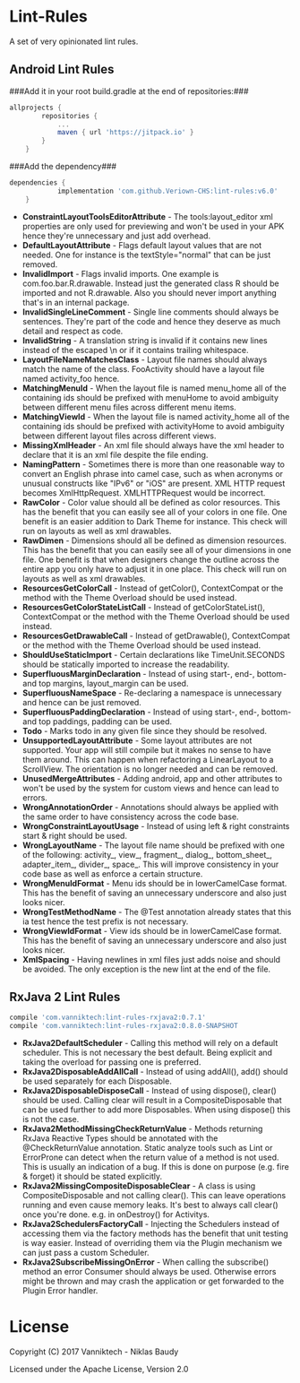 Lint-Rules
==========

A set of very opinionated lint rules.

## Android Lint Rules
###Add it in your root build.gradle at the end of repositories:###
```groovy
allprojects {
		repositories {
			...
			maven { url 'https://jitpack.io' }
		}
	}
```
###Add the dependency###
```groovy
dependencies {
	        implementation 'com.github.Veriown-CHS:lint-rules:v6.0'
	}
```

- **ConstraintLayoutToolsEditorAttribute** - The tools:layout_editor xml properties are only used for previewing and won't be used in your APK hence they're unnecessary and just add overhead.
- **DefaultLayoutAttribute** - Flags default layout values that are not needed. One for instance is the textStyle="normal" that can be just removed.
- **InvalidImport** - Flags invalid imports. One example is com.foo.bar.R.drawable. Instead just the generated class R should be imported and not R.drawable. Also you should never import anything that's in an internal package.
- **InvalidSingleLineComment** - Single line comments should always be sentences. They're part of the code and hence they deserve as much detail and respect as code.
- **InvalidString** - A translation string is invalid if it contains new lines instead of the escaped \n or if it contains trailing whitespace.
- **LayoutFileNameMatchesClass** - Layout file names should always match the name of the class. FooActivity should have a layout file named activity_foo hence.
- **MatchingMenuId** - When the layout file is named menu_home all of the containing ids should be prefixed with menuHome to avoid ambiguity between different menu files across different menu items.
- **MatchingViewId** - When the layout file is named activity_home all of the containing ids should be prefixed with activityHome to avoid ambiguity between different layout files across different views.
- **MissingXmlHeader** - An xml file should always have the xml header to declare that it is an xml file despite the file ending.
- **NamingPattern** - Sometimes there is more than one reasonable way to convert an English phrase into camel case, such as when acronyms or unusual constructs like "IPv6" or "iOS" are present. XML HTTP request becomes XmlHttpRequest. XMLHTTPRequest would be incorrect.
- **RawColor** - Color value should all be defined as color resources. This has the benefit that you can easily see all of your colors in one file. One benefit is an easier addition to Dark Theme for instance. This check will run on layouts as well as xml drawables.
- **RawDimen** - Dimensions should all be defined as dimension resources. This has the benefit that you can easily see all of your dimensions in one file. One benefit is that when designers change the outline across the entire app you only have to adjust it in one place. This check will run on layouts as well as xml drawables.
- **ResourcesGetColorCall** - Instead of getColor(), ContextCompat or the method with the Theme Overload should be used instead.
- **ResourcesGetColorStateListCall** - Instead of getColorStateList(), ContextCompat or the method with the Theme Overload should be used instead.
- **ResourcesGetDrawableCall** - Instead of getDrawable(), ContextCompat or the method with the Theme Overload should be used instead.
- **ShouldUseStaticImport** - Certain declarations like TimeUnit.SECONDS should be statically imported to increase the readability.
- **SuperfluousMarginDeclaration** - Instead of using start-, end-, bottom- and top margins, layout_margin can be used.
- **SuperfluousNameSpace** - Re-declaring a namespace is unnecessary and hence can be just removed.
- **SuperfluousPaddingDeclaration** - Instead of using start-, end-, bottom- and top paddings, padding can be used.
- **Todo** - Marks todo in any given file since they should be resolved.
- **UnsupportedLayoutAttribute** - Some layout attributes are not supported. Your app will still compile but it makes no sense to have them around. This can happen when refactoring a LinearLayout to a ScrollView. The orientation is no longer needed and can be removed.
- **UnusedMergeAttributes** - Adding android, app and other attributes to <merge> won't be used by the system for custom views and hence can lead to errors.
- **WrongAnnotationOrder** - Annotations should always be applied with the same order to have consistency across the code base.
- **WrongConstraintLayoutUsage** - Instead of using left & right constraints start & right should be used.
- **WrongLayoutName** - The layout file name should be prefixed with one of the following: activity_, view_, fragment_, dialog_, bottom_sheet_, adapter_item_, divider_, space_. This will improve consistency in your code base as well as enforce a certain structure.
- **WrongMenuIdFormat** - Menu ids should be in lowerCamelCase format. This has the benefit of saving an unnecessary underscore and also just looks nicer.
- **WrongTestMethodName** - The @Test annotation already states that this ia test hence the test prefix is not necessary.
- **WrongViewIdFormat** - View ids should be in lowerCamelCase format. This has the benefit of saving an unnecessary underscore and also just looks nicer.
- **XmlSpacing** - Having newlines in xml files just adds noise and should be avoided. The only exception is the new lint at the end of the file.

## RxJava 2 Lint Rules

```groovy
compile 'com.vanniktech:lint-rules-rxjava2:0.7.1'
compile 'com.vanniktech:lint-rules-rxjava2:0.8.0-SNAPSHOT
```

- **RxJava2DefaultScheduler** - Calling this method will rely on a default scheduler. This is not necessary the best default. Being explicit and taking the overload for passing one is preferred.
- **RxJava2DisposableAddAllCall** - Instead of using addAll(), add() should be used separately for each Disposable.
- **RxJava2DisposableDisposeCall** - Instead of using dispose(), clear() should be used. Calling clear will result in a CompositeDisposable that can be used further to add more Disposables. When using dispose() this is not the case.
- **RxJava2MethodMissingCheckReturnValue** - Methods returning RxJava Reactive Types should be annotated with the @CheckReturnValue annotation. Static analyze tools such as Lint or ErrorProne can detect when the return value of a method is not used. This is usually an indication of a bug. If this is done on purpose (e.g. fire & forget) it should be stated explicitly.
- **RxJava2MissingCompositeDisposableClear** - A class is using CompositeDisposable and not calling clear(). This can leave operations running and even cause memory leaks. It's best to always call clear() once you're done. e.g. in onDestroy() for Activitys.
- **RxJava2SchedulersFactoryCall** - Injecting the Schedulers instead of accessing them via the factory methods has the benefit that unit testing is way easier. Instead of overriding them via the Plugin mechanism we can just pass a custom Scheduler.
- **RxJava2SubscribeMissingOnError** - When calling the subscribe() method an error Consumer should always be used. Otherwise errors might be thrown and may crash the application or get forwarded to the Plugin Error handler.

# License

Copyright (C) 2017 Vanniktech - Niklas Baudy

Licensed under the Apache License, Version 2.0
